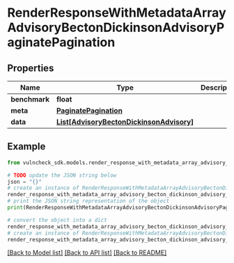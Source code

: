 # RenderResponseWithMetadataArrayAdvisoryBectonDickinsonAdvisoryPaginatePagination


## Properties

Name | Type | Description | Notes
------------ | ------------- | ------------- | -------------
**benchmark** | **float** |  | [optional] 
**meta** | [**PaginatePagination**](PaginatePagination.md) |  | [optional] 
**data** | [**List[AdvisoryBectonDickinsonAdvisory]**](AdvisoryBectonDickinsonAdvisory.md) |  | [optional] 

## Example

```python
from vulncheck_sdk.models.render_response_with_metadata_array_advisory_becton_dickinson_advisory_paginate_pagination import RenderResponseWithMetadataArrayAdvisoryBectonDickinsonAdvisoryPaginatePagination

# TODO update the JSON string below
json = "{}"
# create an instance of RenderResponseWithMetadataArrayAdvisoryBectonDickinsonAdvisoryPaginatePagination from a JSON string
render_response_with_metadata_array_advisory_becton_dickinson_advisory_paginate_pagination_instance = RenderResponseWithMetadataArrayAdvisoryBectonDickinsonAdvisoryPaginatePagination.from_json(json)
# print the JSON string representation of the object
print(RenderResponseWithMetadataArrayAdvisoryBectonDickinsonAdvisoryPaginatePagination.to_json())

# convert the object into a dict
render_response_with_metadata_array_advisory_becton_dickinson_advisory_paginate_pagination_dict = render_response_with_metadata_array_advisory_becton_dickinson_advisory_paginate_pagination_instance.to_dict()
# create an instance of RenderResponseWithMetadataArrayAdvisoryBectonDickinsonAdvisoryPaginatePagination from a dict
render_response_with_metadata_array_advisory_becton_dickinson_advisory_paginate_pagination_from_dict = RenderResponseWithMetadataArrayAdvisoryBectonDickinsonAdvisoryPaginatePagination.from_dict(render_response_with_metadata_array_advisory_becton_dickinson_advisory_paginate_pagination_dict)
```
[[Back to Model list]](../README.md#documentation-for-models) [[Back to API list]](../README.md#documentation-for-api-endpoints) [[Back to README]](../README.md)


